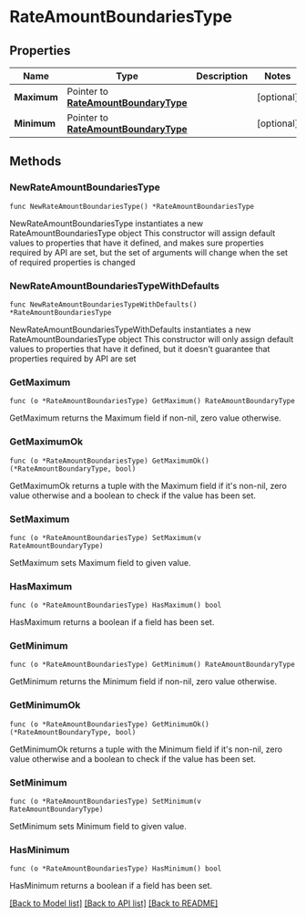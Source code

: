 # RateAmountBoundariesType

## Properties

Name | Type | Description | Notes
------------ | ------------- | ------------- | -------------
**Maximum** | Pointer to [**RateAmountBoundaryType**](RateAmountBoundaryType.md) |  | [optional] 
**Minimum** | Pointer to [**RateAmountBoundaryType**](RateAmountBoundaryType.md) |  | [optional] 

## Methods

### NewRateAmountBoundariesType

`func NewRateAmountBoundariesType() *RateAmountBoundariesType`

NewRateAmountBoundariesType instantiates a new RateAmountBoundariesType object
This constructor will assign default values to properties that have it defined,
and makes sure properties required by API are set, but the set of arguments
will change when the set of required properties is changed

### NewRateAmountBoundariesTypeWithDefaults

`func NewRateAmountBoundariesTypeWithDefaults() *RateAmountBoundariesType`

NewRateAmountBoundariesTypeWithDefaults instantiates a new RateAmountBoundariesType object
This constructor will only assign default values to properties that have it defined,
but it doesn't guarantee that properties required by API are set

### GetMaximum

`func (o *RateAmountBoundariesType) GetMaximum() RateAmountBoundaryType`

GetMaximum returns the Maximum field if non-nil, zero value otherwise.

### GetMaximumOk

`func (o *RateAmountBoundariesType) GetMaximumOk() (*RateAmountBoundaryType, bool)`

GetMaximumOk returns a tuple with the Maximum field if it's non-nil, zero value otherwise
and a boolean to check if the value has been set.

### SetMaximum

`func (o *RateAmountBoundariesType) SetMaximum(v RateAmountBoundaryType)`

SetMaximum sets Maximum field to given value.

### HasMaximum

`func (o *RateAmountBoundariesType) HasMaximum() bool`

HasMaximum returns a boolean if a field has been set.

### GetMinimum

`func (o *RateAmountBoundariesType) GetMinimum() RateAmountBoundaryType`

GetMinimum returns the Minimum field if non-nil, zero value otherwise.

### GetMinimumOk

`func (o *RateAmountBoundariesType) GetMinimumOk() (*RateAmountBoundaryType, bool)`

GetMinimumOk returns a tuple with the Minimum field if it's non-nil, zero value otherwise
and a boolean to check if the value has been set.

### SetMinimum

`func (o *RateAmountBoundariesType) SetMinimum(v RateAmountBoundaryType)`

SetMinimum sets Minimum field to given value.

### HasMinimum

`func (o *RateAmountBoundariesType) HasMinimum() bool`

HasMinimum returns a boolean if a field has been set.


[[Back to Model list]](../README.md#documentation-for-models) [[Back to API list]](../README.md#documentation-for-api-endpoints) [[Back to README]](../README.md)


